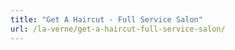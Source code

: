 ```yaml
---
title: "Get A Haircut - Full Service Salon"
url: /la-verne/get-a-haircut-full-service-salon/
---
```

